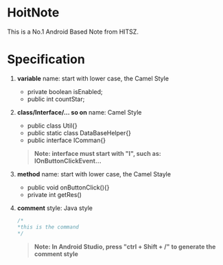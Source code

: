 # HoitNote
This is a No.1 Android Based Note from HITSZ.

# Specification
1. **variable** name: start with lower case, the Camel Style

	- private boolean isEnabled;
	- public int countStar;

2. **class/Interface/... so on** name: Camel Style

	- public class Util{}
	- public static class DataBaseHelper{}
	- public interface IComman{}

	> **Note: interface must start with "I", such as: IOnButtonClickEvent...**

3. **method** name: start with lower case, the Camel Stayle

	- public void onButtonClick(){}
	- private int getRes()

4. **comment** style: Java style
	```java
	/*
	*this is the command
	*/
	```

	> **Note: In Android Studio, press "ctrl + Shift + /" to generate the comment style**





